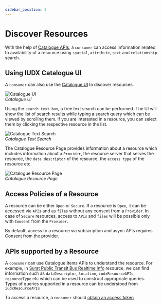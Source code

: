 ```yaml
---
sidebar_position: 2
---
```



# Discover Resources
With the help of [Catalogue APIs](https://api.catalogue.iudx.org.in/apis), a `consumer` can access information related to availability of a resource using `spatial`, `attribute`, `text` and `relationship` search.


## Using IUDX Catalogue UI

A `consumer` can also use the [Catalogue UI](https://catalogue.iudx.org.in/) to discover resources. 

![Catalogue UI](https://docs.assets.dataforpublicgood.org.in/IUDX-resources/cat/cat_home_page.png)<br/>
*Catalogue UI*

Using the `search text box`, a free text search can be performed. The UI will show the list of search results while typing a search query which can be viewed by scrolling them. If you are interested in a resource, you can select them by clicking the respective resource in the list. 

![Catalogue Text Search](https://docs.assets.dataforpublicgood.org.in/IUDX-resources/cat/cat_air_search.png)<br/>
*Catalogue Text Search*

The Catalogue Resource Page provides information about a resource which includes information about a `Provider`, the resource server that serves the resource, the `data descriptor` of the resource, the `access type` of the resource etc.


![Catalogue Resource Page](https://docs.assets.dataforpublicgood.org.in/IUDX-resources/cat/cat_res_page.png)<br/>
*Catalogue Resource Page*

## Access Policies of a Resource
A resource can be either `Open` or `Secure`. If a resource is `Open`, it can be accessed via `APIs` and as `files` without any consent from a `Provider`. In case of `Secure` resources, access to `APIs` and `files` will be possible only with `Consent` from the `Provider`. 

By default, access to a resource via subscription and async APIs requires Consent from the provider. 

## APIs supported by a Resource
A `consumer` can use Catalogue Items APIs to understand the resource. For example, in [Surat Public Transit Bus Realtime Info](https://api.catalogue.iudx.org.in/iudx/cat/v1/item?id=suratmunicipal.org/6db486cb4f720e8585ba1f45a931c63c25dbbbda/rs.iudx.org.in/surat-itms-realtime-info/surat-itms-live-eta) resource, we can find information such as `dataDescriptor`, `location`, `iudxResourceAPIs`, `resourceType` etc which can be used to construct appropriate queries. Types of queries supported in a resource can be understood from `iudxResourceAPIs`

To access a resource, a `consumer` should [obtain an access token](./consumer_obtaining_access_token.md)